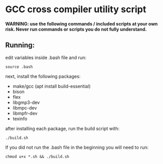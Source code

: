 # GCC cross compiler utility script

#### WARNING: use the following commands / included scripts at your own risk. Never run commands or scripts you do not fully understand.

## Running:
edit variables inside .bash file and run:

    source .bash

next, install the following packages:

* make/gcc (apt install build-essential)
* bison
* flex
* libgmp3-dev
* libmpc-dev
* libmpfr-dev
* texinfo

after installing each package, run the build script with:

    ./build.sh

If you did not run the .bash file in the beginning you will need to run:

    chmod u+x *.sh && ./build.sh
